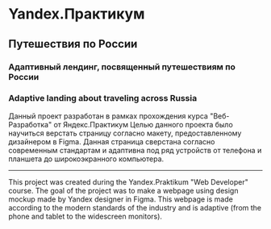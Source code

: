 # Yandex.Практикум

## Путешествия по России

### Адаптивный лендинг, посвященный путешествиям по России

### Adaptive landing about traveling across Russia

Данный проект разработан в рамках прохождения курса "Веб-Разработка" от Яндекс.Практикум
Целью данного проекта было научиться верстать страницу согласно макету, предоставленному дизайнером в Figma. Данная страница сверстана согласно современным стандартам и адаптивна под ряд устройств от телефона и планшета до широкоэкранного компьютера.

---

This project was created during the Yandex.Praktikum "Web Developer" course.
The goal of the project was to make a webpage using design mockup made by Yandex designer in Figma. This webpage is made according to the modern standards of the industry and is adaptive (from the phone and tablet to the widescreen monitors).
